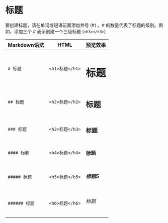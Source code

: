 # 标题

要创建标题，请在单词或短语前面添加井号 (#) 。# 的数量代表了标题的级别。例如，添加三个 # 表示创建一个三级标题 (`<h3></h3>`)

<table>
        <thead>
            <tr>
                <th>Markdown语法</th>
                <th>HTML</th>
                <th>预览效果</th>
            </tr>
        </thead>
        <tbody>
            <tr>
                <td><code class="highlighter-rouge"># 标题</code></td>
                <td><code class="highlighter-rouge">&lt;h1&gt;标题&lt;/h1&gt;</code></td>
                <td>
                    <h1 data-toc-skip="" class="no-anchor">标题</h1>
                </td>
            </tr>
            <tr>
                <td><code class="highlighter-rouge">## 标题</code></td>
                <td><code class="highlighter-rouge">&lt;h2&gt;标题&lt;/h2&gt;</code></td>
                <td>
                    <h2 data-toc-skip="" class="no-anchor">标题</h2>
                </td>
            </tr>
            <tr>
                <td><code class="highlighter-rouge">### 标题</code></td>
                <td><code class="highlighter-rouge">&lt;h3&gt;标题&lt;/h3&gt;</code></td>
                <td>
                    <h3 data-toc-skip="" class="no-anchor">标题</h3>
                </td>
            </tr>
            <tr>
                <td><code class="highlighter-rouge">#### 标题</code></td>
                <td><code class="highlighter-rouge">&lt;h4&gt;标题&lt;/h4&gt;</code></td>
                <td>
                    <h4 class="no-anchor">标题</h4>
                </td>
            </tr>
            <tr>
                <td><code class="highlighter-rouge">##### 标题</code></td>
                <td><code class="highlighter-rouge">&lt;h5&gt;标题&lt;/h5&gt;</code></td>
                <td>
                    <h5 class="no-anchor">标题5</h5>
                </td>
            </tr>
            <tr>
                <td><code class="highlighter-rouge">###### 标题</code></td>
                <td><code class="highlighter-rouge">&lt;h6&gt;标题&lt;/h6&gt;</code></td>
                <td>
                    <h6 class="no-anchor">标题</h6>
                </td>
            </tr>
        </tbody>
    </table>



